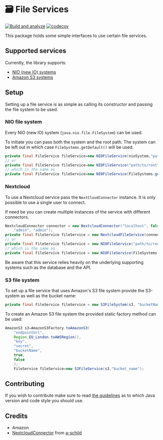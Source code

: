 # 🗃️ File Services

[![Build and analyze](https://github.com/mathiasbosman/file-services/actions/workflows/build.yml/badge.svg)](https://github.com/mathiasbosman/file-services/actions/workflows/build.yml)
[![codecov](https://codecov.io/gh/mathiasbosman/file-services/branch/master/graph/badge.svg?token=DFI7YQADNQ)](https://codecov.io/gh/mathiasbosman/file-services)

This package holds some simple interfaces to use certain file services.

## Supported services

Currently, the library supports:

- [NIO (new IO) systems](#NIO-file-system)
- [Amazon S3 systems](#S3-file-system)

## Setup

Setting up a file service is as simple as calling its constructor and passing the file system to be
used.

### NIO file system

Every NIO (new IO) system (`java.nio.file.FileSystem`) can be used.

To initiate you can pass both the system and the root path. The system can be left out in which
case `FileSystems.getDefault()` will be used.

```java
private final FileService fileService=new NIOFileService(nioSystem,"path/to/root");
// or
private final FileService fileService=new NIOFileService("path/to/root");
// which is the same as
private final FileService fileService=new NIOFileService(FileSystems.getDefault(),"path/to/root");
```

### Nextcloud

To use a Nextcloud service pass the `NextCloudConnector` instance. It is only possible to use a
single user to connect.

If need be you can create multiple instances of the service with different connectors.

```java
NextcloudConnector connector = new NextcloudConnector("localhost", false, 9002,
    "admin", "admin");
private final FileService fileService = new NextcloudFileService(connector);
// or
private final FileService fileService = new NIOFileService("path/to/root");
// which is the same as
private final FileService fileService = new NIOFileService(FileSystems.getDefault(), "path/to/root");
```

Be aware that this service relies heavily on the underlying supporting systems such as the database
and the API.

### S3 file system

To set up a file service that uses Amazon's S3 file system provide the S3-system as well as the
bucket name:

```java
private final FileService fileService = new S3FileSystem(s3, "bucketName");
```

To create an Amazon S3 file system the provided static factory method can be used:

```java
AmazonS3 s3=AmazonS3Factory.toAmazonS3(
    "endpointUrl",
    Region.EU_London.toAWSRegion(),
    "key",
    "secret",
    "bucketName",
    true,
    false
    );
    FileService fileService=new S3FileService(s3,"bucket_name");
```

## Contributing

If you wish to contribute make sure to read [the guidelines](CONTRIBUTING.md) as to which Java
version and code style you should use.

## Credits

* Amazon
* [NextcloudConnector](https://github.com/a-schild/nextcloud-java-api)
  from [a-schild](https://github.com/a-schild)